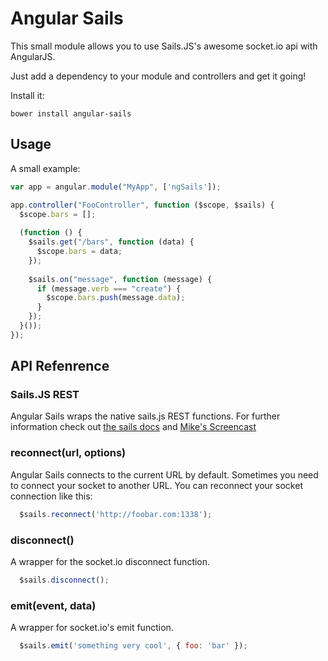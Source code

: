 Angular Sails
=============

This small module allows you to use Sails.JS's awesome socket.io api with AngularJS.

Just add a dependency to your module and controllers and get it going!

Install it:

```shell
bower install angular-sails
```

Usage
-----

A small example:

```javascript
var app = angular.module("MyApp", ['ngSails']);

app.controller("FooController", function ($scope, $sails) {
  $scope.bars = [];
  
  (function () {
    $sails.get("/bars", function (data) {
      $scope.bars = data;
    });
    
    $sails.on("message", function (message) {
      if (message.verb === "create") {
        $scope.bars.push(message.data);
      }
    });
  }());
});
```

API Refenrence
--------------

### Sails.JS REST ###
Angular Sails wraps the native sails.js REST functions. For further information check out [the sails docs](http://sailsjs.org/#!documentation/sockets) and [Mike's Screencast](http://www.youtube.com/watch?v=GK-tFvpIR7c)

### reconnect(url, options) ###
Angular Sails connects to the current URL by default. Sometimes you need to connect your socket to another URL.
You can reconnect your socket connection like this:
```javascript
  $sails.reconnect('http://foobar.com:1338');
```

### disconnect() ###
A wrapper for the socket.io disconnect function.
```javascript
  $sails.disconnect();
```

### emit(event, data) ###
A wrapper for socket.io's emit function.
```javascript
  $sails.emit('something very cool', { foo: 'bar' });
```
